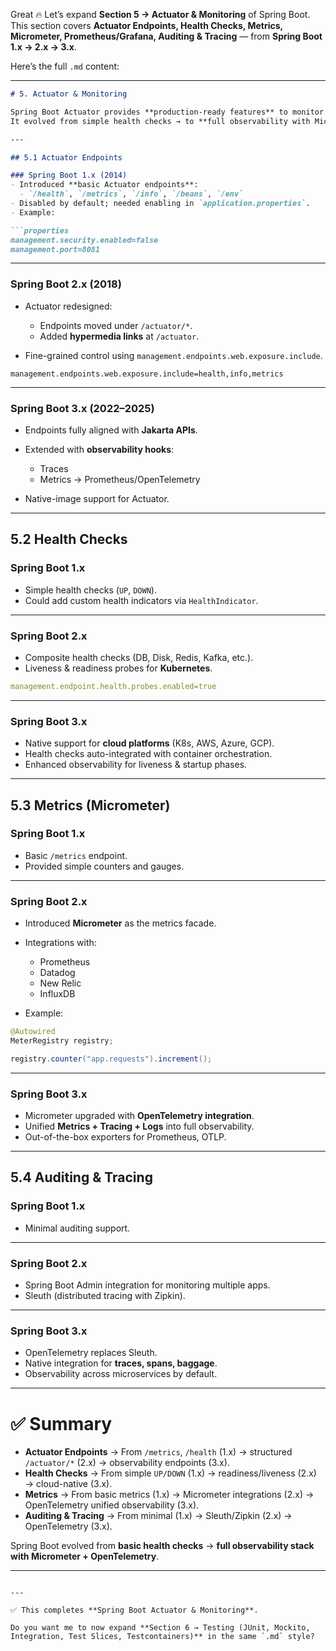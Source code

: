 Great 🔥 Let’s expand **Section 5 → Actuator & Monitoring** of Spring Boot.
This section covers **Actuator Endpoints, Health Checks, Metrics, Micrometer, Prometheus/Grafana, Auditing & Tracing** — from **Spring Boot 1.x → 2.x → 3.x**.

Here’s the full `.md` content:

---

````markdown
# 5. Actuator & Monitoring

Spring Boot Actuator provides **production-ready features** to monitor and manage applications.  
It evolved from simple health checks → to **full observability with Micrometer, Prometheus, Grafana, and OpenTelemetry**.

---

## 5.1 Actuator Endpoints

### Spring Boot 1.x (2014)
- Introduced **basic Actuator endpoints**:
  - `/health`, `/metrics`, `/info`, `/beans`, `/env`
- Disabled by default; needed enabling in `application.properties`.
- Example:

```properties
management.security.enabled=false
management.port=8081
````

---

### Spring Boot 2.x (2018)

* Actuator redesigned:

    * Endpoints moved under `/actuator/*`.
    * Added **hypermedia links** at `/actuator`.
* Fine-grained control using `management.endpoints.web.exposure.include`.

```properties
management.endpoints.web.exposure.include=health,info,metrics
```

---

### Spring Boot 3.x (2022–2025)

* Endpoints fully aligned with **Jakarta APIs**.
* Extended with **observability hooks**:

    * Traces
    * Metrics → Prometheus/OpenTelemetry
* Native-image support for Actuator.

---

## 5.2 Health Checks

### Spring Boot 1.x

* Simple health checks (`UP`, `DOWN`).
* Could add custom health indicators via `HealthIndicator`.

---

### Spring Boot 2.x

* Composite health checks (DB, Disk, Redis, Kafka, etc.).
* Liveness & readiness probes for **Kubernetes**.

```yaml
management.endpoint.health.probes.enabled=true
```

---

### Spring Boot 3.x

* Native support for **cloud platforms** (K8s, AWS, Azure, GCP).
* Health checks auto-integrated with container orchestration.
* Enhanced observability for liveness & startup phases.

---

## 5.3 Metrics (Micrometer)

### Spring Boot 1.x

* Basic `/metrics` endpoint.
* Provided simple counters and gauges.

---

### Spring Boot 2.x

* Introduced **Micrometer** as the metrics facade.
* Integrations with:

    * Prometheus
    * Datadog
    * New Relic
    * InfluxDB
* Example:

```java
@Autowired
MeterRegistry registry;

registry.counter("app.requests").increment();
```

---

### Spring Boot 3.x

* Micrometer upgraded with **OpenTelemetry integration**.
* Unified **Metrics + Tracing + Logs** into full observability.
* Out-of-the-box exporters for Prometheus, OTLP.

---

## 5.4 Auditing & Tracing

### Spring Boot 1.x

* Minimal auditing support.

---

### Spring Boot 2.x

* Spring Boot Admin integration for monitoring multiple apps.
* Sleuth (distributed tracing with Zipkin).

---

### Spring Boot 3.x

* OpenTelemetry replaces Sleuth.
* Native integration for **traces, spans, baggage**.
* Observability across microservices by default.

---

# ✅ Summary

* **Actuator Endpoints** → From `/metrics`, `/health` (1.x) → structured `/actuator/*` (2.x) → observability endpoints (3.x).
* **Health Checks** → From simple `UP/DOWN` (1.x) → readiness/liveness (2.x) → cloud-native (3.x).
* **Metrics** → From basic metrics (1.x) → Micrometer integrations (2.x) → OpenTelemetry unified observability (3.x).
* **Auditing & Tracing** → From minimal (1.x) → Sleuth/Zipkin (2.x) → OpenTelemetry (3.x).

Spring Boot evolved from **basic health checks** → **full observability stack with Micrometer + OpenTelemetry**.

---

```

---

✅ This completes **Spring Boot Actuator & Monitoring**.  

Do you want me to now expand **Section 6 → Testing (JUnit, Mockito, Integration, Test Slices, Testcontainers)** in the same `.md` style?
```
